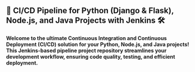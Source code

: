 
## 🚀 CI/CD Pipeline for Python (Django & Flask), Node.js, and Java Projects with Jenkins 🛠️


#### Welcome to the ultimate Continuous Integration and Continuous Deployment (CI/CD) solution for your Python, Node.js, and Java projects! This Jenkins-based pipeline project repository streamlines your development workflow, ensuring code quality, testing, and efficient deployment.
